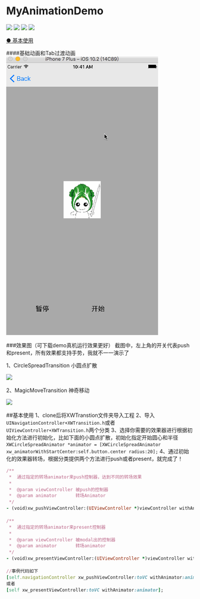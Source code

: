 # MyAnimationDemo
![](https://camo.githubusercontent.com/bde5aa6ee0e1feec044d184a735da8024c60c04c/687474703a2f2f692e696d6775722e636f6d2f427771486842342e706e67)
![](https://camo.githubusercontent.com/e357193ca51e358b7471de58d4071c3a418d1c0e/68747470733a2f2f696d672e736869656c64732e696f2f636f636f61706f64732f64742f4368616d656c656f6e4672616d65776f726b2e7376673f6d61784167653d3836343030) ![](https://camo.githubusercontent.com/c513912483f083fbfb83d2c3a7d3de3fb4cb698d/68747470733a2f2f696d672e736869656c64732e696f2f636f636f61706f64732f61742f4368616d656c656f6e4672616d65776f726b2e7376673f6d61784167653d3836343030) ![](https://camo.githubusercontent.com/94c0991fef8c45ae43b5d8527b6ab331c0b7a379/68747470733a2f2f696d672e736869656c64732e696f2f62616467652f706c6174666f726d2d694f53253230382532422d626c75652e7376673f7374796c653d666c6174)

[● 基本使用](https://github.com/wangMengLiang/MyAnimationDemo/blob/master/#-基本使用)

####基础动画和Tab过渡动画
![](https://github.com/wangMengLiang/MyAnimationDemo/blob/master/Untitled.gif)

###效果图（可下载demo真机运行效果更好）
截图中，左上角的开关代表push和present，所有效果都支持手势，我就不一一演示了

1、CircleSpreadTransition 小圆点扩散

![](https://camo.githubusercontent.com/7d15320d0ca82fe4266f103e7eaad26da16556e5/687474703a2f2f75706c6f61642d696d616765732e6a69616e7368752e696f2f75706c6f61645f696d616765732f313135343035352d313563626662376165666532656663632e6769663f696d6167654d6f6772322f6175746f2d6f7269656e742f7374726970)

2、MagicMoveTransition 神奇移动

![](https://camo.githubusercontent.com/ea9f6c21cbfa127565d87696ea54a107913703e3/687474703a2f2f75706c6f61642d696d616765732e6a69616e7368752e696f2f75706c6f61645f696d616765732f313135343035352d376632613766396666343539303631312e6769663f696d6167654d6f6772322f6175746f2d6f7269656e742f7374726970)

##基本使用
1、clone后将XWTranstion文件夹导入工程
2、导入`UINavigationController+XWTransition.h`或者`UIViewController+XWTransition.h`两个分类
3、选择你需要的效果器进行根据初始化方法进行初始化，比如下面的小圆点扩散，初始化指定开始圆心和半径
`XWCircleSpreadAnimator *animator = [XWCircleSpreadAnimator xw_animatorWithStartCenter:self.button.center radius:20];`
4、通过初始化的效果器转场，根据分类提供两个方法进行push或者present，就完成了！
```ruby
/**
 *  通过指定的转场animator来push控制器，达到不同的转场效果
 *
 *  @param viewController 被push的控制器
 *  @param animator       转场Animator
 */
- (void)xw_pushViewController:(UIViewController *)viewController withAnimator:(XWTransitionAnimator *)animator;

/**
 *  通过指定的转场animator来present控制器
 *
 *  @param viewController 被modal出的控制器
 *  @param animator       转场animator
 */
- (void)xw_presentViewController:(UIViewController *)viewController withAnimator:(XWTransitionAnimator *)animator;

//事例代码如下
[self.navigationController xw_pushViewController:toVC withAnimator:animator];
或者
[self xw_presentViewController:toVC withAnimator:animator];

```




